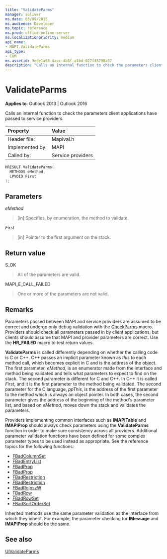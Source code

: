 ```yaml
---
title: "ValidateParms" 
manager: soliver
ms.date: 03/09/2015
ms.audience: Developer
ms.topic: reference
ms.prod: office-online-server
ms.localizationpriority: medium
api_name:
- MAPI.ValidateParms
api_type:
- COM
ms.assetid: 3ede1a35-4acc-4b8f-a1bd-027f35798a37
description: "Calls an internal function to check the parameters client applications have passed to service providers."
---
```


# ValidateParms

**Applies to**: Outlook 2013 | Outlook 2016
  
Calls an internal function to check the parameters client applications have passed to service providers.
  
|Property |Value |
|:-----|:-----|
|Header file:  <br/> |Mapival.h  <br/> |
|Implemented by:  <br/> |MAPI  <br/> |
|Called by:  <br/> |Service providers  <br/> |

```cpp
HRESULT ValidateParms(
  METHODS eMethod,
  LPVOID First
);
```

## Parameters

 _eMethod_
  
> [in] Specifies, by enumeration, the method to validate.

 _First_
  
> [in] Pointer to the first argument on the stack.

## Return value

S_OK
  
> All of the parameters are valid.

MAPI_E_CALL_FAILED
  
> One or more of the parameters are not valid.

## Remarks

Parameters passed between MAPI and service providers are assumed to be correct and undergo only debug validation with the [CheckParms](checkparms.md) macro. Providers should check all parameters passed in by client applications, but clients should assume that MAPI and provider parameters are correct. Use the **HR_FAILED** macro to test return values.
  
 **ValidateParms** is called differently depending on whether the calling code is C or C++. C++ passes an implicit parameter known as _this_ to each method call, which becomes explicit in C and is the address of the object. The first parameter, _eMethod_, is an enumerator made from the interface and method being validated and tells what parameters to expect to find on the stack. The second parameter is different for C and C++. In C++ it is called _First_, and it is the first parameter to the method being validated. The second parameter for the C language, _ppThis_, is the address of the first parameter to the method which is always an object pointer. In both cases, the second parameter gives the address of the beginning of the method's parameter list, and based on _eMethod_, moves down the stack and validates the parameters.
  
Providers implementing common interfaces such as **IMAPITable** and **IMAPIProp** should always check parameters using the **ValidateParms** function in order to make sure consistency across all providers. Additional parameter validation functions have been defined for some complex parameter types to be used instead as appropriate. See the reference topics for the following functions:
  
- [FBadColumnSet](fbadcolumnset.md)
- [FBadEntryList](fbadentrylist.md)
- [FBadProp](fbadprop.md)
- [FBadProp](fbadprop.md)
- [FBadRestriction](fbadrestriction.md)
- [FBadRestriction](fbadrestriction.md)
- [FBadRglpszW](fbadrglpszw.md)
- [FBadRow](fbadrow.md)
- [FBadRowSet](fbadrowset.md)
- [FBadSortOrderSet](fbadsortorderset.md)

Inherited methods use the same parameter validation as the interface from which they inherit. For example, the parameter checking for **IMessage** and **IMAPIProp** should be the same.
  
## See also

[UlValidateParms](ulvalidateparms.md)
